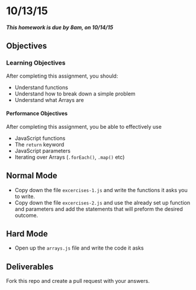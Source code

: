 # 10/13/15

___This homework is due by 8am, on 10/14/15___

## Objectives

### Learning Objectives

After completing this assignment, you should:

* Understand functions
* Understand how to break down a simple problem
* Understand what Arrays are

#### Performance Objectives

After completing this assignment, you be able to effectively use

* JavaScript functions
* The `return` keyword
* JavaScript parameters
* Iterating over Arrays (`.forEach()`, `.map()` etc)

## Normal Mode

* Copy down the file `excercises-1.js` and write the functions it asks you to write.
* Copy down the file `excercises-2.js` and use the already set up function and parameters and add the statements that will preform the desired outcome.


## Hard Mode

* Open up the `arrays.js` file and write the code it asks

## Deliverables

Fork this repo and create a pull request with your answers.